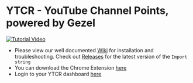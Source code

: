 # YTCR - YouTube Channel Points, powered by Gezel
[![Tutorial Video](https://img.youtube.com/vi/FNc9ez3S5fc/0.jpg)](https://www.youtube.com/watch?v=FNc9ez3S5fc)
- Please view our well documented [Wiki](https://wiki.gezel.io/ytcr) for installation and troubleshooting. Check out [Releases](https://github.com/gezelio/YTCR-Streamerbot/releases) for the latest version of the `Import string`
- You can download the Chrome Extension [here](https://gezel.io/download-ytcr)
- Login to your YTCR dashboard [here](https://ytcr.gezel.io)
